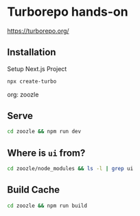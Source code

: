# Turborepo hands-on

https://turborepo.org/

## Installation

Setup Next.js Project

```bash
npx create-turbo
```

org: zoozle

## Serve

```bash
cd zoozle && npm run dev
```

## Where is `ui` from?

```bash
cd zoozle/node_modules && ls -l | grep ui
```

## Build Cache

```bash
cd zoozle && npm run build
```
